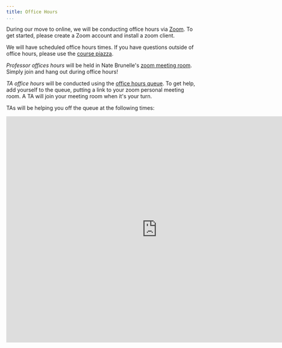 ```yaml
---
title: Office Hours
...
```


During our move to online, we will be conducting office hours via [Zoom](https://virginia.service-now.com/its?id=itsweb_kb_article&sys_id=65496792dbce6384a6ddc19115961912). To get started, please create a Zoom account and install a zoom client.

We will have scheduled office hours times. If you have questions outside of office hours, please use the [course piazza](https://piazza.com/class/k5e7rb8cjk23ml).


*Professor offices hours* will be held in Nate Brunelle's [zoom meeting room](https://virginia.zoom.us/j/2191769718). Simply join and hang out during office hours!



*TA office hours* will be conducted using the [office hours queue](https://kytos.cs.virginia.edu/ohq/?c=cs3102). To get help, add yourself to the queue, putting a link to your zoom personal meeting room. A TA will join your meeting room when it's your turn. 



TAs will be helping you off the queue at the following times:


<iframe src="https://calendar.google.com/calendar/embed?src=kmf2gjk9ne5f6odf9t126a1gjs%40group.calendar.google.com&ctz=America%2FNew_York" style="border: 0" width="800" height="600" frameborder="0" scrolling="no"></iframe>
